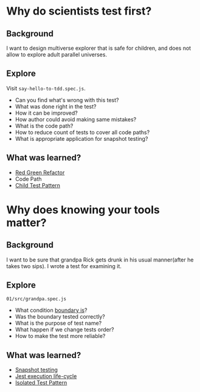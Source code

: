 # Why do scientists test first?

## Background
I want to design multiverse explorer that is safe for children,
and does not allow to explore adult parallel universes.

## Explore
Visit `say-hello-to-tdd.spec.js`.
* Can you find what's wrong with this test?
* What was done right in the test?
* How it can be improved?
* How author could avoid making same mistakes?
* What is the code path?
* How to reduce count of tests to cover all code paths?
* What is appropriate application for snapshot testing?

## What was learned?
* [Red Green Refactor](../../patterns/red-green-refactor.md)
* Code Path
* [Child Test Pattern](../../patterns/child-test.md)

# Why does knowing your tools matter?

## Background
I want to be sure that grandpa Rick
gets drunk in his usual manner(after he takes two sips). 
I wrote a test for examining it.

## Explore
`01/src/grandpa.spec.js`
* What condition [boundary is](https://www.google.com/search?q=boundary+conditions+in+software+testing)?
* Was the boundary tested correctly?
* What is the purpose of test name?
* What happen if we change tests order?
* How to make the test more reliable?

## What was learned?
* [Snapshot testing](https://jestjs.io/docs/en/snapshot-testing)
* [Jest execution life-cycle](https://jestjs.io/docs/en/setup-teardown)
* [Isolated Test Pattern](../../patterns/isolated-test.md)
